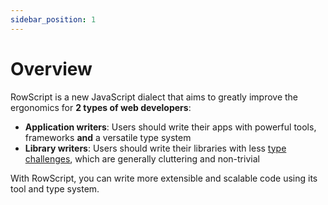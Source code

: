 ```yaml
---
sidebar_position: 1
---
```


# Overview

RowScript is a new JavaScript dialect that aims to greatly improve the ergonomics for **2 types of web developers**:

* **Application writers**: Users should write their apps with powerful tools, frameworks **and** a versatile type system
* **Library writers**: Users should write their libraries with less [type challenges], which are generally cluttering and
  non-trivial

With RowScript, you can write more extensible and scalable code using its tool and type system.

[type challenges]: https://github.com/type-challenges/type-challenges
